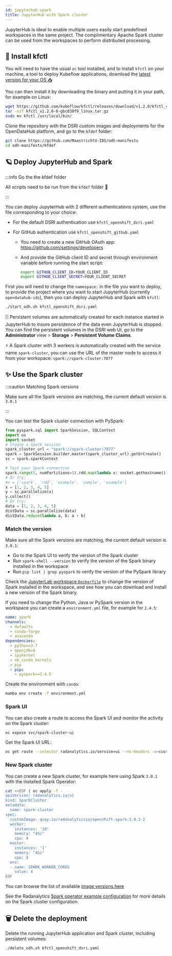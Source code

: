 ```yaml
---
id: jupyterhub-spark
title: JupyterHub with Spark cluster
---
```


JupyterHub is ideal to enable multiple users easily start predefined workspaces in the same project. The complimentary Apache Spark cluster can be used from the workspaces to perform distributed processing.

## 🧊 Install kfctl

You will need to have the usual `oc` tool installed, and to install `kfctl` on your machine, a tool to deploy Kubeflow applications, download the [latest version for your OS 📥️](https://github.com/kubeflow/kfctl/releases) 

You can then install it by downloading the binary and putting it in your path, for example on Linux:

```bash
wget https://github.com/kubeflow/kfctl/releases/download/v1.2.0/kfctl_v1.2.0-0-gbc038f9_linux.tar.gz
tar -xzf kfctl_v1.2.0-0-gbc038f9_linux.tar.gz
sudo mv kfctl /usr/local/bin/
```

Clone the repository with the DSRI custom images and deployments for the OpenDataHub platform, and go to the `kfdef` folder:

```bash
git clone https://github.com/MaastrichtU-IDS/odh-manifests
cd odh-manifests/kfdef
```

## 🪐 Deploy JupyterHub and Spark

:::info Go the the kfdef folder

All scripts need to be run from the `kfdef` folder 📂

:::

You can deploy JupyterHub with 2 different authentications system, use the file corresponding to your choice:

* For the default DSRI authentication use `kfctl_openshift_dsri.yaml`

* For GitHub authentication use `kfctl_openshift_github.yaml`

  * You need to create a new GitHub OAuth app: https://github.com/settings/developers

  * And provide the GitHub client ID and secret through environment variable before running the start script:

    ```bash
    export GITHUB_CLIENT_ID=YOUR_CLIENT_ID
    export GITHUB_CLIENT_SECRET=YOUR_CLIENT_SECRET
    ```

First you will need to change the `namespace:` in the file you want to deploy, to provide the project where you want to start JupyterHub (currently `opendatahub-ids`), then you can deploy JupyterHub and Spark with `kfctl`:

```bash
./start_odh.sh kfctl_openshift_dsri.yaml
```

🗄️ Persistent volumes are automatically created for each instance started in JupyterHub to insure persistence of the data even JupyterHub is stopped. You can find the persistent volumes in the DSRI web UI, go to the **Administrator** view > **Storage** > **Persistent Volume Claims**.

⚡️ A Spark cluster with 3 workers is automatically created with the service name `spark-cluster`, you can use the URL of the master node to access it from your workspace: `spark://spark-cluster:7077`

## ✨ Use the Spark cluster

:::caution Matching Spark versions

Make sure all the Spark versions are matching, the current default version is `3.0.1`

:::

You can test the Spark cluster connection with PySpark:

```python
from pyspark.sql import SparkSession, SQLContext
import os
import socket
# Create a Spark session
spark_cluster_url = "spark://spark-cluster:7077"
spark = SparkSession.builder.master(spark_cluster_url).getOrCreate()
sc = spark.sparkContext

# Test your Spark connection
spark.range(5, numPartitions=5).rdd.map(lambda x: socket.gethostname()).distinct().collect()
# Or try:
#x = ['spark', 'rdd', 'example', 'sample', 'example']
x = [1, 2, 3, 4, 5]
y = sc.parallelize(x)
y.collect()
# Or try:
data = [1, 2, 3, 4, 5]
distData = sc.parallelize(data)
distData.reduce(lambda a, b: a + b)
```

### Match the version

Make sure all the Spark versions are matching, the current default version is `3.0.1`:

* Go to the Spark UI to verify the version of the Spark cluster
* Run `spark-shell --version` to verify the version of the Spark binary installed in the workspace
* Run `pip list | grep pyspark` to verify the version of the PySpark library

Check the [JupyterLab workspace `Dockerfile`](https://github.com/MaastrichtU-IDS/jupyterlab/blob/main/Dockerfile#L14) to change the version of Spark installed in the workspace, and see how you can download and install a new version of the Spark binary.

If you need to change the Python, Java or PySpark version in the workspace you can create a `environment.yml` file, for example for `2.4.5`:

```yaml
name: spark
channels:
  - defaults
  - conda-forge
  - anaconda
dependencies:
  - python=3.7
  - openjdk=8
  - ipykernel 
  - nb_conda_kernels
  - pip
  - pip:
    - pyspark==2.4.5
```

Create the environment with `conda`:

```bash
mamba env create -f environment.yml
```

### Spark UI

You can also create a route to access the Spark UI and monitor the activity on the Spark cluster:

```bash
oc expose svc/spark-cluster-ui
```

Get the Spark UI URL:

```bash
oc get route --selector radanalytics.io/service=ui --no-headers -o=custom-columns=HOST:.spec.host
```

### New Spark cluster

You can create a new Spark cluster, for example here using Spark `3.0.1` with the installed Spark Operator:

```bash
cat <<EOF | oc apply -f -
apiVersion: radanalytics.io/v1
kind: SparkCluster
metadata:
  name: spark-cluster
spec:
  customImage: quay.io/radanalyticsio/openshift-spark:3.0.1-2
  worker:
    instances: '10'
    memory: "4Gi"
    cpu: 4
  master:
    instances: '1'
    memory: "4Gi"
    cpu: 4
  env:
  - name: SPARK_WORKER_CORES
    value: 4
EOF
```

You can browse the list of available [image versions here](https://quay.io/repository/radanalyticsio/openshift-spark?tag=latest&tab=tags)

See the Radanalytics [Spark operator example configuration](https://github.com/radanalyticsio/spark-operator/blob/master/examples/cluster-with-config.yaml) for more details on the Spark cluster configuration. 

## 🗑️ Delete the deployment

Delete the running JupyterHub application and Spark cluster, including persistent volumes:

```bash
./delete_odh.sh kfctl_openshift_dsri.yaml
```

<!--

:::warning Restricted user

The users will be able to install new `pip` packages in their JupyterLab instance, but they will not have `sudo` privileges (so they cannot install `apt` or `yum` packages for example). This can be changed by editing the KubeSpawner python script in the ConfigMap to use `serviceAccountName: anyuid`

::: -->
